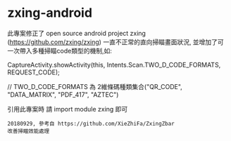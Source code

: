 # zxing-android



此專案修正了 open source android project zxing (https://github.com/zxing/zxing) 一直不正常的直向掃瞄畫面狀況, 
並增加了可一次帶入多種掃瞄code類型的機制,如:

CaptureActivity.showActivity(this, Intents.Scan.TWO_D_CODE_FORMATS, REQUEST_CODE);

// TWO_D_CODE_FORMATS 為 2維條碼種類集合("QR_CODE", "DATA_MATRIX", "PDF_417", "AZTEC")


引用此專案時 請 import module zxing 即可





``` 
20180929, 參考自 https://github.com/XieZhiFa/ZxingZbar
改善掃瞄效能處理
```
